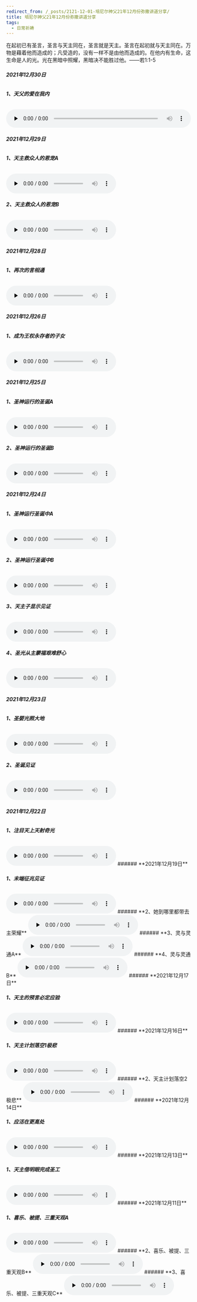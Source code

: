 ```yaml
---
redirect_from: /_posts/2121-12-01-培尼尔神父21年12月份弥撒讲道分享/
title: 培尼尔神父21年12月份弥撒讲道分享
tags:
  - 日常祈祷
---
```


在起初已有圣言，圣言与天主同在，圣言就是天主。圣言在起初就与天主同在。万物是藉着他而造成的；凡受造的，没有一样不是由他而造成的。在他内有生命，这生命是人的光。光在黑暗中照耀，黑暗决不能胜过他。——若1:1-5




###### **2021年12月30日**

###### **1、天父的爱在我内**

<audio id="audio" style="width: 100%;height:50px;" controls="controls" preload="none">
      <source id="mp3" src="/2021.12/audio/2112309tianfu.mp3">
</audio>

###### **2021年12月29日**

###### **1、天主救众人的恩宠A**

<audio id="audio" controls="" preload="none">
      <source id="mp3" src="/2021.12/audio/2112299Aenchong.mp3">
</audio>


###### **2、天主救众人的恩宠B**

<audio id="audio" controls="" preload="none">
      <source id="mp3" src="/2021.12/audio/2112299Benchong.mp3">
</audio>


###### **2021年12月28日**

###### **1、再次的言相通**

<audio id="audio" controls="" preload="none">
      <source id="mp3" src="/2021.12/audio/212128xiangtong.mp3">
</audio>

###### **2021年12月26日**

###### **1、成为王权永存者的子女**

<audio id="audio" controls="" preload="none">
      <source id="mp3" src="/2021.12/audio/2112269wangquan.mp3">
</audio>

###### **2021年12月25日**

###### **1、圣神运行的圣诞A**

<audio id="audio" controls="" preload="none">
      <source id="mp3" src="/2021.12/audio/211225Ashengdan.mp3">
</audio>

###### **2、圣神运行的圣诞B**

<audio id="audio" controls="" preload="none">
      <source id="mp3" src="/2021.12/audio/211225Bshengdan.mp3">
</audio>

###### **2021年12月24日**

###### **1、圣神运行圣诞中A**

<audio id="audio" controls="" preload="none">
      <source id="mp3" src="/2021.12/audio/211224Ashengshen.mp3">
</audio>

###### **2、圣神运行圣诞中B**

<audio id="audio" controls="" preload="none">
      <source id="mp3" src="/2021.12/audio/211224Bshengshen.mp3">
</audio>

###### **3、天主子显示见证**

<audio id="audio" controls="" preload="none">
      <source id="mp3" src="/2021.12/audio/211224tianzhuzi.mp3">
</audio>

###### **4、圣光从主蒙福艰难舒心**

<audio id="audio" controls="" preload="none">
      <source id="mp3" src="/2021.12/audio/21122413shengguang.mp3">
</audio>

###### **2021年12月23日**

###### **1、圣婴光照大地**

<audio id="audio" controls="" preload="none">
      <source id="mp3" src="/2021.12/audio/21122320shengying.mp3">
</audio>

###### **2、圣诞见证**

<audio id="audio" controls="" preload="none">
      <source id="mp3" src="/2021.12/audio/21122320shengdan.mp3">
</audio>

###### **2021年12月22日**

###### **1、注目天上天射奇光**

<audio id="audio" controls="" preload="none">
      <source id="mp3" src="/2021.12/audio/21122218zhumu.mp3">
</audio>
###### **2021年12月19日**

###### **1、末端征兆见证**

<audio id="audio" controls="" preload="none">
      <source id="mp3" src="/2021.12/audio/211219moduan.mp3">
</audio>
###### **2、她到哪里都带去主荣耀**

<audio id="audio" controls="" preload="none">
      <source id="mp3" src="/2021.12/audio/2112195rongyao.mp3">
</audio>
###### **3、灵与灵通A**

<audio id="audio" controls="" preload="none">
      <source id="mp3" src="/2021.12/audio/2112191ling.mp3">
</audio>
###### **4、灵与灵通B**

<audio id="audio" controls="" preload="none">
      <source id="mp3" src="/2021.12/audio/2112192ling.mp3">
</audio>
###### **2021年12月17日**

###### **1、天主的预言必定应验**

<audio id="audio" controls="" preload="none">
      <source id="mp3" src="/2021.12/audio/2112179tianzhuyuyan.mp3">
</audio>
###### **2021年12月16日**

###### **1、天主计划落空1极悲**

<audio id="audio" controls="" preload="none">
      <source id="mp3" src="/2021.12/audio/2112161tzjh.mp3">
</audio>
###### **2、天主计划落空2极悲**

<audio id="audio" controls="" preload="none">
      <source id="mp3" src="/2021.12/audio/2112162tzjh.mp3">
</audio>
###### **2021年12月14日**

###### **1、应活在更高处**

<audio id="audio" controls="" preload="none">
      <source id="mp3" src="/2021.12/audio/2112149yinghuo.mp3">
</audio>
###### **2021年12月13日**

###### **1、天主借明眼完成圣工**

<audio id="audio" controls="" preload="none">
      <source id="mp3" src="/2021.12/audio/2112139tianzhu.mp3">
</audio>
###### **2021年12月11日**

###### **1、喜乐、被提、三重天观A**

<audio id="audio" controls="" preload="none">
      <source id="mp3" src="/2021.12/audio/2112111xile.mp3">
</audio>
###### **2、喜乐、被提、三重天观B**

<audio id="audio" controls="" preload="none">
      <source id="mp3" src="/2021.12/audio/2112112xile.mp3">
</audio>
###### **3、喜乐、被提、三重天观C**

<audio id="audio" controls="" preload="none">
      <source id="mp3" src="/2021.12/audio/2112113xile.mp3">
</audio>
